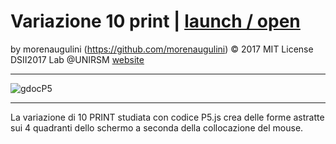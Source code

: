 # Variazione 10 print | [launch / open](http://dsii-2017-unirsm.github.io/morenaugulini)

by morenaugulini (https://github.com/morenaugulini) © 2017 MIT License  
DSII2017 Lab @UNIRSM [website](http://dsii-2017-unirsm.github.io)

----

![gdocP5](http://i.imgur.com/pz4ND3e.png)

----

La variazione di 10 PRINT studiata con codice P5.js crea delle forme astratte sui 4 
quadranti dello schermo a seconda della collocazione del mouse.


